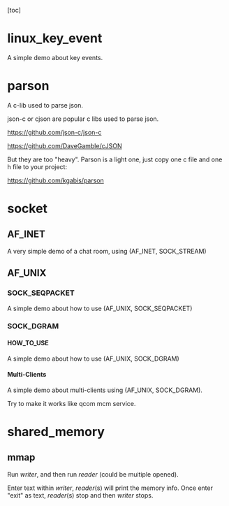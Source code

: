 [toc]

# linux_key_event

A simple demo about key events.

# parson

A c-lib used to parse json.

json-c or cjson are popular c libs used to parse json.

https://github.com/json-c/json-c

https://github.com/DaveGamble/cJSON

But they are too "heavy". Parson is a light one, just copy one c file and one h file to your project:

https://github.com/kgabis/parson

# socket

## AF_INET

A very simple demo of a chat room, using (AF_INET, SOCK_STREAM)

## AF_UNIX

### SOCK_SEQPACKET

A simple demo about how to use (AF_UNIX, SOCK_SEQPACKET)

### SOCK_DGRAM

#### HOW_TO_USE

A simple demo about how to use (AF_UNIX, SOCK_DGRAM)

#### Multi-Clients

A simple demo about multi-clients using (AF_UNIX, SOCK_DGRAM).

Try to make it works like qcom mcm service.

# shared_memory

## mmap

Run *writer*, and then run *reader* (could be muitiple opened).

Enter text within *writer*, *reader*(s) will print the memory info. Once enter "exit" as text, *reader*(s) stop and then *writer* stops.